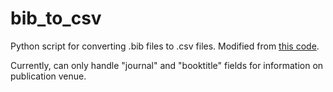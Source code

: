 # bib_to_csv

Python script for converting .bib files to .csv files. Modified from [this code](https://stackoverflow.com/questions/9235853/convert-bibtex-file-to-database-entries-using-python). 

Currently, can only handle "journal" and "booktitle" fields for information on publication venue. 
